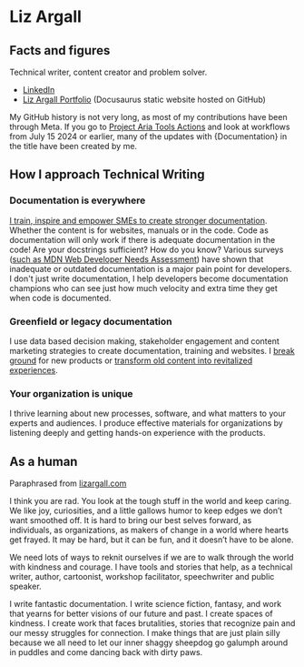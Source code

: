 # Liz Argall

## Facts and figures
Technical writer, content creator and problem solver.

* [LinkedIn](https://www.linkedin.com/in/lizargall/)
* [Liz Argall Portfolio](https://lizargall.github.io/docs/intro) (Docusaurus static website hosted on GitHub)

My GitHub history is not very long, as most of my contributions have been through Meta. If you go to [Project Aria Tools Actions](https://github.com/facebookresearch/projectaria_tools/actions?page=6) and look at workflows from July 15 2024 or earlier, many of the updates with {Documentation} in the title have been created by me.

## How I approach Technical Writing
### Documentation is everywhere
[I train, inspire and empower SMEs to create stronger documentation](aria_docs/aria_docs.mdx). Whether the content is for websites, manuals or in the code. Code as documentation will only work if there is adequate documentation in the code! Are your docstrings sufficient? How do you know? Various surveys ([such as MDN Web Developer Needs Assessment](https://hacks.mozilla.org/2020/12/2020-mdn-web-developer-needs-assessment-now-available/)) have shown that inadequate or outdated documentation is a major pain point for developers. I don't just write documentation, I help developers become documentation champions who can see just how much velocity and extra time they get when code is documented.

### Greenfield or legacy documentation
I use data based decision making, stakeholder engagement and content marketing strategies to create documentation, training and websites. I [break ground](adt/adt.mdx) for new products or [transform old content into revitalized experiences](enmasse.mdx).

### Your organization is unique
I thrive learning about new processes, software, and what matters to your experts and audiences. I produce effective materials for organizations by listening deeply and getting hands-on experience with the products.


## As a human
Paraphrased from [lizargall.com](https://lizargall.com)

I think you are rad. You look at the tough stuff in the world and keep caring. We like joy, curiosities, and a little gallows humor to keep edges we don’t want smoothed off. It is hard to bring our best selves forward, as individuals, as organizations, as makers of change in a world where hearts get frayed. It may be hard, but it can be fun, and it doesn’t have to be alone.

We need lots of ways to reknit ourselves if we are to walk through the world with kindness and courage. I have tools and stories that help, as a technical writer, author, cartoonist, workshop facilitator, speechwriter and public speaker.

I write fantastic documentation. I write science fiction, fantasy, and work that yearns for better visions of our future and past. I create spaces of kindness. I create work that faces brutalities, stories that recognize pain and our messy struggles for connection. I make things that are just plain silly because we all need to let our inner shaggy sheepdog go galumph around in puddles and come dancing back with dirty paws.
